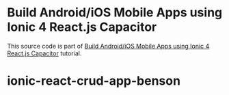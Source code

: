 # Build Android/iOS Mobile Apps using Ionic 4 React.js Capacitor

This source code is part of [Build Android/iOS Mobile Apps using Ionic 4 React.js Capacitor](https://www.djamware.com/post/5d2fe67f0707cc8442ebdf6a/build-androidios-mobile-apps-using-ionic-4-reactjs-capacitor) tutorial.
# ionic-react-crud-app-benson
